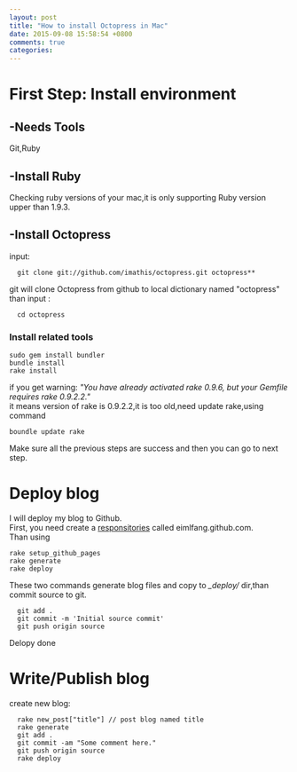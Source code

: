 ```yaml
---
layout: post
title: "How to install Octopress in Mac"
date: 2015-09-08 15:58:54 +0800
comments: true
categories: 
---
```


# First Step: Install environment
## -Needs Tools
  Git,Ruby
## -Install Ruby
  Checking ruby versions of your mac,it is only supporting Ruby version upper than 1.9.3.
## -Install Octopress
  input:  
      
      git clone git://github.com/imathis/octopress.git octopress**  
  git will clone Octopress from github to local dictionary named "octopress"  
  than input :  
      
      cd octopress
  
###   Install related tools
  
  	sudo gem install bundler  
  	bundle install  
  	rake install  
  
  if you get warning: *"You have already activated rake 0.9.6, but your Gemfile requires rake 0.9.2.2."*  
  it means version of rake is 0.9.2.2,it is too old,need update rake,using command  
  	
  	boundle update rake	  
  Make sure all the previous steps are success and then you can go to next step.  
    
# Deploy blog
  I will deploy my blog to Github.  
  First, you need create a [responsitories](https://github.com/eimlfang/eimlfang.github.com) called eimlfang.github.com.  
  Than using  
  
  	rake setup_github_pages
    rake generate  
    rake deploy
    
  These two commands generate blog files and copy to *_deploy/* dir,than commit source to git.  
  
      git add .  
      git commit -m 'Initial source commit' 
      git push origin source
  Delopy done
# Write/Publish blog  
  create new blog:  
      
      rake new_post["title"] // post blog named title  
      rake generate  
  	  git add . 
  	  git commit -am "Some comment here."  
  	  git push origin source
  	  rake deploy
  
  